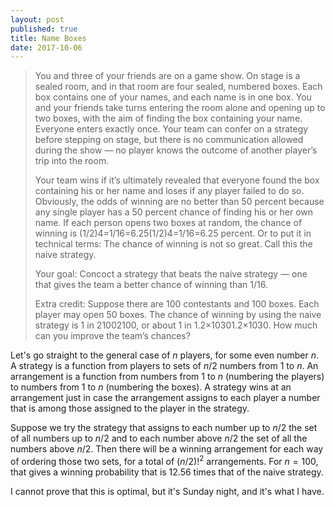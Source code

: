 ```yaml
---
layout: post
published: true
title: Name Boxes
date: 2017-10-06
---
```


>You and three of your friends are on a game show. On stage is a sealed room, and in that room are four sealed, numbered boxes. Each box contains one of your names, and each name is in one box. You and your friends take turns entering the room alone and opening up to two boxes, with the aim of finding the box containing your name. Everyone enters exactly once. Your team can confer on a strategy before stepping on stage, but there is no communication allowed during the show — no player knows the outcome of another player’s trip into the room.
>
>Your team wins if it’s ultimately revealed that everyone found the box containing his or her name and loses if any player failed to do so. Obviously, the odds of winning are no better than 50 percent because any single player has a 50 percent chance of finding his or her own name. If each person opens two boxes at random, the chance of winning is (1/2)4=1/16=6.25(1/2)4=1/16=6.25 percent. Or to put it in technical terms: The chance of winning is not so great. Call this the naive strategy.
>
>Your goal: Concoct a strategy that beats the naive strategy — one that gives the team a better chance of winning than 1/16.
>
>Extra credit: Suppose there are 100 contestants and 100 boxes. Each player may open 50 boxes. The chance of winning by using the naive strategy is 1 in 21002100, or about 1 in 1.2×10301.2×1030. How much can you improve the team’s chances?

Let's go straight to the general case of $n$ players, for some even number $n$.  A strategy is a function from players to sets of $n/2$ numbers from $1$ to $n$. An arrangement is a function from numbers from $1$ to $n$ (numbering the players) to numbers from $1$ to $n$ (numbering the boxes). A strategy wins at an arrangement just in case the arrangement assigns to each player a number that is among those assigned to the player in the strategy.  

Suppose we try the strategy that assigns to each number up to $n/2$ the set of all numbers up to $n/2$ and to each number above $n/2$ the set of all the numbers above $n/2$. Then there will be a winning arrangement for each way of ordering those two sets, for a total of $(n/2)!^2$ arrangements.  For $n=100$, that gives a winning probability that is $12.56$ times that of the naive strategy.

I cannot prove that this is optimal, but it's Sunday night, and it's what I have.

<br>
